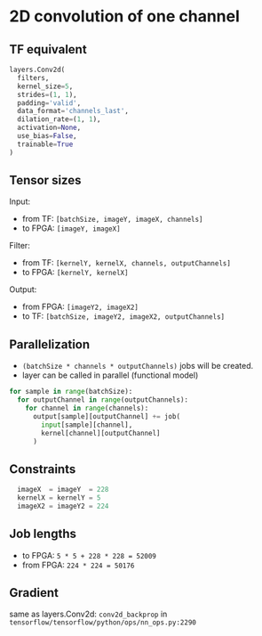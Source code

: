 # 2D convolution of one channel

## TF equivalent

```python
layers.Conv2d(
  filters,
  kernel_size=5,
  strides=(1, 1),
  padding='valid',
  data_format='channels_last',
  dilation_rate=(1, 1),
  activation=None,
  use_bias=False,
  trainable=True
)
```

## Tensor sizes

Input:
- from TF: `[batchSize, imageY, imageX, channels]`
- to FPGA: `[imageY, imageX]`

Filter:
- from TF: `[kernelY, kernelX, channels, outputChannels]`
- to FPGA: `[kernelY, kernelX]`

Output:
- from FPGA: `[imageY2, imageX2]`
- to TF: `[batchSize, imageY2, imageX2, outputChannels]`

## Parallelization

- `(batchSize * channels * outputChannels)` jobs will be created.
- layer can be called in parallel (functional model)

```python
for sample in range(batchSize):
  for outputChannel in range(outputChannels):
    for channel in range(channels):
      output[sample][outputChannel] += job(
        input[sample][channel], 
        kernel[channel][outputChannel]
      )
```

## Constraints

```python
  imageX  = imageY  = 228
  kernelX = kernelY = 5
  imageX2 = imageY2 = 224
```

## Job lengths

- to FPGA:
  `5 * 5 + 228 * 228 = 52009`
- from FPGA:
  `224 * 224 = 50176`

## Gradient
  same as layers.Conv2d: `conv2d_backprop` in 
  `tensorflow/tensorflow/python/ops/nn_ops.py:2290`